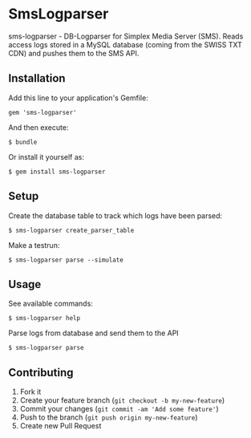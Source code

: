 # SmsLogparser

sms-logparser - DB-Logparser for Simplex Media Server (SMS). Reads access logs stored in a MySQL database (coming from the SWISS TXT CDN) and pushes them to the SMS API.

## Installation

Add this line to your application's Gemfile:

    gem 'sms-logparser'

And then execute:

    $ bundle

Or install it yourself as:

    $ gem install sms-logparser

## Setup

Create the database table to track which logs have been parsed:

    $ sms-logparser create_parser_table

Make a testrun:

    $ sms-logparser parse --simulate

## Usage

See available commands:

    $ sms-logparser help

Parse logs from database and send them to the API

    $ sms-logparser parse

## Contributing

1. Fork it
2. Create your feature branch (`git checkout -b my-new-feature`)
3. Commit your changes (`git commit -am 'Add some feature'`)
4. Push to the branch (`git push origin my-new-feature`)
5. Create new Pull Request
